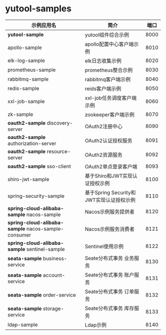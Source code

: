 # yutool-samples

|示例应用名|简介|端口|
|---|---|---|
|**yutool-sample**|yutool组件综合示例|8000|
|apollo-sample|apollo配置中心客户端示例|8010|
|elk-log-sample|elk日志收集示例|8020|
|prometheus-sample|prometheus整合示例|8030|
|rabbitmq-sample|rabbitmq客户端示例|8040|
|redis-sample|reids客户端示例|8050|
|xxl-job-sample|xxl-job任务调度客户端示例|8060|
|zk-sample|zookeeper客户端示例|8070|
|**oauth2-sample** discovery-server|OAuth2注册中心|8090|
|**oauth2-sample** authorization-server|OAuth2认证授权服务|8091|
|**oauth2-sample** resource-server|OAuth2资源服务|8092|
|**oauth2-sample** sso-client|OAuth2单点登录客户端|8093|
|shiro-jwt-sample|基于Shiro和JWT实现认证授权示例|8100|
|spring-security-sample|基于Spring Security和JWT实现认证授权示例|8110|
|**spring-cloud-alibaba-sample** nacos-sample|Nacos示例服务提供者|8120|
|**spring-cloud-alibaba-sample** nacos-sample-consumer|Nacos示例服务消费者|8121|
|**spring-cloud-alibaba-sample** sentinel-sample|Sentinel使用示例|8122|
|**seata-sample** business-service|Seate分布式事务 业务服务|8130|
|**seata-sample** account-service|Seate分布式事务 账户服务|8131|
|**seata-sample** order-service|Seate分布式事务 订单服务|8132|
|**seata-sample** storage-service|Seate分布式事务 库存服务|8133|
|ldap-sample|Ldap示例|8140|